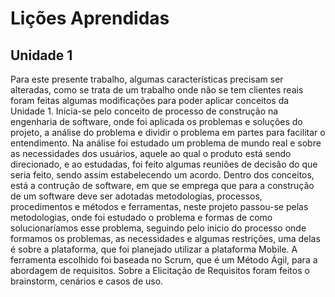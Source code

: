 # Lições Aprendidas
## Unidade 1

Para este presente trabalho, algumas características precisam ser alteradas, como se trata de um trabalho onde não se tem clientes reais foram feitas algumas modificações para poder aplicar conceitos da Unidade 1. Inicia-se pelo conceito de processo de construção na engenharia de software, onde foi aplicada os problemas e soluções do projeto, a análise do problema e dividir o problema em partes para facilitar o entendimento. Na análise foi estudado um problema de mundo real e sobre as necessidades dos usuários, aquele ao qual o produto está sendo direcionado, e ao estudadas, foi feito algumas reuniões de decisão do que seria feito, sendo assim estabelecendo um acordo. Dentro dos conceitos, está  a contrução de software, em que se emprega que para a construção de um software deve ser adotadas metodologias, processos, procedimentos e métodos e ferramentas, neste projeto passou-se pelas metodologias, onde foi estudado o problema e formas de como solucionaríamos esse problema, seguindo pelo inicio do processo onde formamos os problemas, as necessidades e algumas restrições, uma delas é sobre a plataforma, que foi planejado utilizar a plataforma Mobile. A ferramenta escolhido foi baseada no Scrum, que é um Método Ágil, para a abordagem de requisitos. Sobre a Elicitação de Requisitos foram feitos o brainstorm, cenários e casos de uso.
